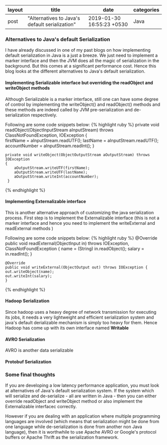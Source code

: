 |layout|title|date|categories|
|---|---|---|---|
post|"Alternatives to Java's default serialization"|2019-01-30 16:55:23 +0530|Java| 

### Alternatives to Java's default Serialization
I have already discussed in one of my past blogs on how implementing default serialization in Java is a just a breeze. We just need to implement a marker interface and then the JVM does all the magic of serialization in the background. But this comes at a significant performance cost.
Hence this blog looks at the different alternatives to Java's default serialization.

#### Implementing Serializable interface but overriding the readObject and writeObject methods
Although Serializable is a marker interface, still one can have some degree of control by implementing the writeObject() and readObject() methods and these methods are indeed called by JVM pre-serialization and de-serialization respectively.

Following are some code snippets below:
{% highlight ruby %}
  private void readObject(ObjectInputStream aInputStream) throws ClassNotFoundException, IOException
    {      
        firstName = aInputStream.readUTF();
        lastName = aInputStream.readUTF();
        accountNumber = aInputStream.readInt();
       }
 
    private void writeObject(ObjectOutputStream aOutputStream) throws IOException
    {
        aOutputStream.writeUTF(firstName);
        aOutputStream.writeUTF(lastName);
        aOutputStream.writeInt(accountNumber);
     }
{% endhighlight %}

#### Implementing Externalizable interface
This is another alternative approach of customizing the java serialization process. First step is to implement the Externalizable interface (this is not a marker interface and hence you need to implement the writeExternal and readExternal methods )

Following are some code snippets below:
{% highlight ruby %}
  @Override
    public void readExternal(ObjectInput in) throws IOException, ClassNotFoundException {
	name 	= (String) in.readObject();
	salary  = in.readInt();
    }

    @Override
    public void writeExternal(ObjectOutput out) throws IOException {
	out.writeObject(name);
	out.writeInt(salary);
    }
{% endhighlight %}

#### Hadoop Serialization
Since hadoop uses a heavy degree of network transmission for executing its jobs, it needs a very lightweight and efficient serialization system and java's default derializable mechanism is simply too heavy for them. Hence Hadoop has come up with its own interface named **Writable** 

#### AVRO Serialization
AVRO is another data serializable 


#### Protobuf Serialization


### Some final thoughts 
If you are developing a low latency performance application, you must look at alternatives of Java's default serialization system. If the system which will serialize and de-serialize - all are written in Java - then you can either override readObject and writeObject method or also implement the Externalizable interfacec correctly.

However if you are dealing with an application where multiple programming languages are involved (which means that serialization might be done from one language while de-serialization is done from another non Java language), then it is worthwhile to use Apache AVRO or Google's protocol buffers or Apache Thrift as the serialization framework. 
